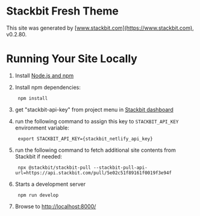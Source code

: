 # Stackbit Fresh Theme

This site was generated by [www.stackbit.com](https://www.stackbit.com), v0.2.80.

# Running Your Site Locally

1. Install [Node.js and npm](https://nodejs.org/en/)

1. Install npm dependencies:

        npm install

1. get "stackbit-api-key" from project menu in [Stackbit dashboard](https://app.stackbit.com/dashboard)

1. run the following command to assign this key to `STACKBIT_API_KEY` environment variable:

        export STACKBIT_API_KEY={stackbit_netlify_api_key}

1. run the following command to fetch additional site contents from Stackbit if needed:

        npx @stackbit/stackbit-pull --stackbit-pull-api-url=https://api.stackbit.com/pull/5e02c51f89161f0019f3e94f

1. Starts a development server

        npm run develop

1. Browse to [http://localhost:8000/](http://localhost:8000/)
